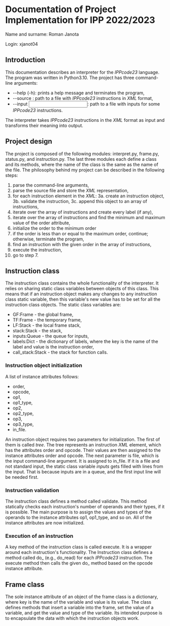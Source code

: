 # Documentation of Project Implementation for IPP 2022/2023

Name and surname: Roman Janota

Login: xjanot04

## Introduction

This documentation describes an interpreter for the *IPPcode23* language. The program was written in Python3.10. The project has three command-line arguments:

- --help (-h): prints a help message and terminates the program,
- --source <source>: path to a file with *IPPcode23* instructions in *XML* format,
- --input <input>: path to a file with inputs for some *IPPcode23* instructions.
 

The interpreter takes *IPPcode23* instructions in the *XML* format as input and transforms their meaning into output.

## Project design

The project is composed of the following modules: interpret.py, frame.py, status.py, and instruction.py. The last three modules each define a class and its methods, where the name of the class is the same as the name of the file. The philosophy behind my project can be described in the following steps:

1) parse the command-line arguments,
2) parse the source file and store the *XML* representation,
3) for each instruction element in the *XML*:
3a. create an instruction object,
3b. validate the instruction,
3c. append this object to an array of instructions,
4) iterate over the array of instructions and create every label (if any),
5) iterate over the array of instructions and find the minimum and maximum value of the order attribute,
6) initialize the order to the minimum order
7) if the order is less than or equal to the maximum order, continue; otherwise, terminate the program,
8) find an instruction with the given order in the array of instructions,
9) execute the instruction,
10) go to step 7.

## Instruction class

The instruction class contains the whole functionality of the interpreter. It relies on sharing static class variables between objects of this class. This means that if an instruction object makes any changes to any instruction class static variable, then this variable's new value has to be set for all the instruction class objects. The static class variables are:

- GF:Frame - the global frame,
- TF:Frame - the temporary frame,
- LF:Stack - the local frame stack,
- stack:Stack - the stack,
- inputs:Queue - the queue for inputs,
- labels:Dict - the dictionary of labels, where the key is the name of the label and value is the instruction order,
- call_stack:Stack - the stack for function calls.
 

### Instruction object initialization

A list of instance attributes follows:

- order,
- opcode,
- op1,
- op1_type,
- op2,
- op2_type,
- op3,
- op3_type,
- in_file.


An instruction object requires two parameters for initialization. The first of them is called *tree*. The tree represents an instruction *XML* element, which has the attributes order and opcode. Their values are then assigned to the instance attributes order and opcode. The next parameter is file, which is the input command-line argument. It is assigned to in_file. If it is a file and not standard input, the static class variable *inputs* gets filled with lines from the input. That is because inputs are in a queue, and the first input line will be needed first.

### Instruction validation

The instruction class defines a method called validate. This method statically checks each instruction's number of operands and their types, if it is possible. The main purpose is to assign the values and types of the operands to the instance attributes op1, op1_type, and so on. All of the instance attributes are now initialized.

### Execution of an instruction

A key method of the instruction class is called execute. It is a wrapper around each instruction's functionality. The Instruction class defines a method called do_<opcode> (e.g., do_read) for each *IPPcode23* instruction. The execute method then calls the given do_<opcode> method based on the opcode instance attribute.

## Frame class

The sole instance attribute of an object of the frame class is a dictionary, where key is the name of the variable and value is its value. The class defines methods that insert a variable into the frame, set the value of a variable, and get the value and type of the variable. Its intended purpose is to encapsulate the data with which the instruction objects work.
